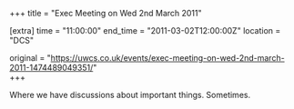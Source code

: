 +++
title = "Exec Meeting on Wed 2nd March 2011"

[extra]
time = "11:00:00"
end_time = "2011-03-02T12:00:00Z"
location = "DCS"

original = "https://uwcs.co.uk/events/exec-meeting-on-wed-2nd-march-2011-1474489049351/"    
+++

Where we have discussions about important things. Sometimes.

